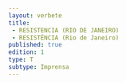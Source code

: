 ```yaml
---
layout: verbete
title:
 - RESISTENCIA (RIO DE JANEIRO)
 - RESISTÊNCIA (Rio de Janeiro)
published: true
edition: 1  
type: T
subtype: Imprensa
---
```


